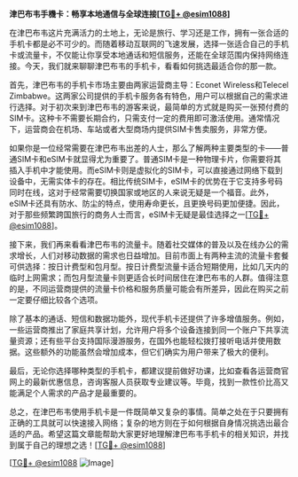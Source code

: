 **津巴布韦手機卡：畅享本地通信与全球连接[[TG💪+ @esim1088](https://t.me/s/esim1088)]**

在津巴布韦这片充满活力的土地上，无论是旅行、学习还是工作，拥有一张合适的手机卡都是必不可少的。而随着移动互联网的飞速发展，选择一张适合自己的手机卡或流量卡，不仅能让你享受本地通话和短信服务，还能在全球范围内保持网络连接。今天，我们就来聊聊津巴布韦的手机卡，看看如何挑选最适合你的那一款。

首先，津巴布韦的手机卡市场主要由两家运营商主导：Econet Wireless和Telecel Zimbabwe。这两家公司提供的手机卡服务各有特色，用户可以根据自己的需求进行选择。对于初次来到津巴布韦的游客来说，最简单的方式就是购买一张预付费的SIM卡。这种卡不需要长期合约，只需支付一定的费用即可激活使用。通常情况下，运营商会在机场、车站或者大型商场内提供SIM卡售卖服务，非常方便。

如果你是一位经常需要在津巴布韦出差的人士，那么了解两种主要类型的卡——普通SIM卡和eSIM卡就显得尤为重要了。普通SIM卡是一种物理卡片，你需要将其插入手机中才能使用。而eSIM卡则是虚拟化的SIM卡，可以直接通过网络下载到设备中，无需实体卡的存在。相比传统SIM卡，eSIM卡的优势在于它支持多号码同时在线，这对于经常需要切换国家或地区的人来说无疑是一个福音。此外，eSIM卡还具有防水、防尘的特点，使用寿命更长，且更换号码更加便捷。因此，对于那些频繁跨国旅行的商务人士而言，eSIM卡无疑是最佳选择之一[[TG💪+ @esim1088](https://t.me/s/esim1088)]。

接下来，我们再来看看津巴布韦的流量卡。随着社交媒体的普及以及在线办公的需求增长，人们对移动数据的需求也日益增加。目前市面上有两种主流的流量卡套餐可供选择：按日计费型和包月型。按日计费型流量卡适合短期使用，比如几天内的临时上网需求；而包月型流量卡则更适合长时间居住在津巴布韦的人群。值得注意的是，不同运营商提供的流量卡价格和服务质量可能会有所差异，因此在购买之前一定要仔细比较各个选项。

除了基本的通话、短信和数据功能外，现代手机卡还提供了许多增值服务。例如，一些运营商推出了家庭共享计划，允许用户将多个设备连接到同一个账户下共享流量资源；还有些平台支持国际漫游服务，在国外也能轻松拨打接听电话并使用数据。这些额外的功能虽然会增加成本，但它们确实为用户带来了极大的便利。

最后，无论你选择哪种类型的手机卡，都建议提前做好功课，比如查看各运营商官网上的最新优惠信息，咨询客服人员获取专业建议等。毕竟，找到一款性价比高又能满足个人需求的产品才是最重要的。

总之，在津巴布韦使用手机卡是一件既简单又复杂的事情。简单之处在于只要拥有正确的工具就可以快速接入网络；复杂的地方则在于如何根据自身情况挑选出最合适的产品。希望这篇文章能帮助大家更好地理解津巴布韦手机卡的相关知识，并找到属于自己的理想之选！[[TG💪+ @esim1088](https://t.me/s/esim1088)]

[[TG💪+ @esim1088](https://t.me/s/esim1088) ![Image](https://i.postimg.cc/4NQfJmqS/Snipaste-2025-05-13-00-14-12.png)]